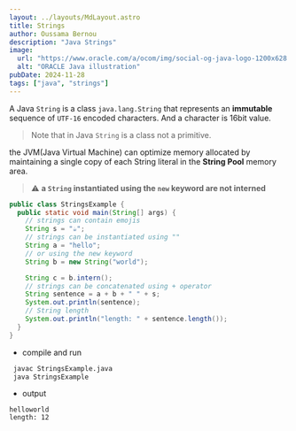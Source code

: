 ```yaml
---
layout: ../layouts/MdLayout.astro
title: Strings
author: Oussama Bernou
description: "Java Strings"
image:
  url: "https://www.oracle.com/a/ocom/img/social-og-java-logo-1200x628.jpg"
  alt: "ORACLE Java illustration"
pubDate: 2024-11-28
tags: ["java", "strings"]
---
```


<div class="example-body">

A Java `String` is a class `java.lang.String` that represents an **immutable** sequence of `UTF-16` encoded characters. And a character is 16bit value.

> Note that in Java `String` is a class not a primitive.

the JVM(Java Virtual Machine) can optimize memory allocated by maintaining a single copy of each String literal in the **String Pool** memory area.

> ⚠️ **a `String` instantiated using the `new` keyword are not interned**

</div>

<div class="example-snippet">

```java
public class StringsExample {
  public static void main(String[] args) {
    // strings can contain emojis
    String s = "☕";
    // strings can be instantiated using ""
    String a = "hello";
    // or using the new keyword
    String b = new String("world");

    String c = b.intern();
    // strings can be concatenated using + operator
    String sentence = a + b + " " + s;
    System.out.println(sentence);
    // String length
    System.out.println("length: " + sentence.length());
  }
}
```

- compile and run

```bash
 javac StringsExample.java
 java StringsExample
```

- output

```text
helloworld
length: 12
```

